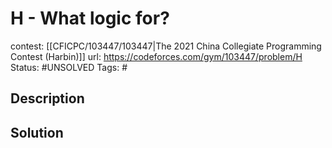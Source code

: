 # H - What logic for?

contest: [[CFICPC/103447/103447|The 2021 China Collegiate Programming Contest (Harbin)]]
url: https://codeforces.com/gym/103447/problem/H
Status: #UNSOLVED
Tags: #

## Description

## Solution


